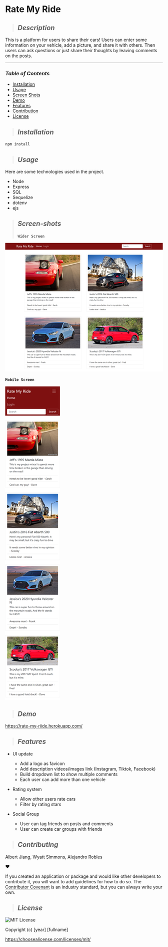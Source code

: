 # **Rate My Ride**

> ## **_Description_**

This is a platform for users to share their cars! Users can enter some information on your vehicle, add a picture, and share it with others. Then users can ask questions or just share their thoughts by leaving comments on the posts.

---

### **_Table of Contents_**

- [Installation](#installation)
- [Usage](#usage)
- [Screen Shots](#Screen-shots)
- [Demo](#demo)
- [Features](#features)
- [Contribution](#contribution)
- [License](#license)

> ## **_Installation_**

```
npm install
```

> ## **_Usage_**

Here are some technologies used in the project.

- Node
- Express
- SQL
- Sequelize
- dotenv
- ejs

> ## **_Screen-shots_**
>
> **`Wider Screen`**

<img src="./public/images/screenshot.png" width="1000">

**`Mobile Screen`**

<img src="./public/images/screenshot-mobile.png" height="1000">

> ## **_Demo_**

https://rate-my-riide.herokuapp.com/

> ## **_Features_**

- UI update

  - Add a logo as favicon
  - Add description videos/images link (Instagram, Tiktok, Facebook)
  - Build dropdown list to show multiple comments
  - Each user can add more than one vehicle

- Rating system

  - Allow other users rate cars
  - Filter by rating stars

- Social Group
  - User can tag friends on posts and comments
  - User can create car groups with friends

> ## **_Contributing_**

Albert Jiang, Wyatt Simmons, Alejandro Robles

❤️

If you created an application or package and would like other developers to contribute it, you will want to add guidelines for how to do so. The [Contributor Covenant](https://www.contributor-covenant.org/) is an industry standard, but you can always write your own.

> ## **_License_**

![MIT License](https://img.shields.io/badge/license-MIT%20License-green.svg)

Copyright (c) [year] [fullname]

https://choosealicense.com/licenses/mit/
